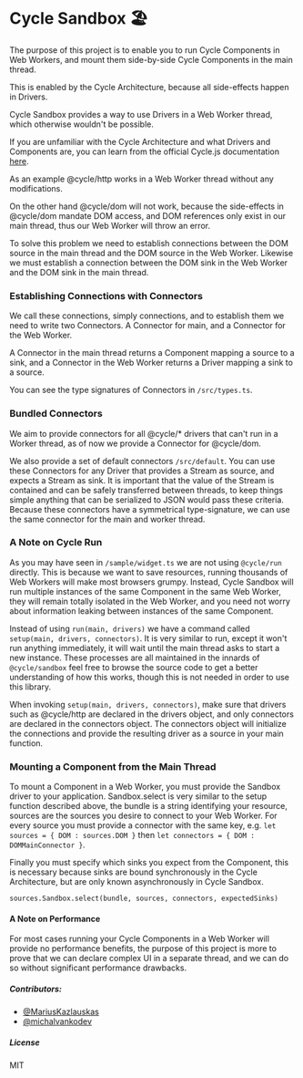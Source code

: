 # Cycle Sandbox 🏖️

The purpose of this project is to enable you to run Cycle Components in Web Workers, and mount them side-by-side Cycle Components in the main thread.

This is enabled by the Cycle Architecture, because all side-effects happen in Drivers.

Cycle Sandbox provides a way to use Drivers in a Web Worker thread, which otherwise wouldn't be possible.

If you are unfamiliar with the Cycle Architecture and what Drivers and Components are, you can learn from the official Cycle.js documentation [here](https://cycle.js.org).

As an example @cycle/http works in a Web Worker thread without any modifications.

On the other hand @cycle/dom will not work, because the side-effects in @cycle/dom mandate DOM access, and DOM references only exist in our main thread, thus our Web Worker will throw an error.

To solve this problem we need to establish connections between the DOM source in the main thread and the DOM source in the Web Worker. Likewise we must establish a connection between the DOM sink in the Web Worker and the DOM sink in the main thread.

### Establishing Connections with Connectors

We call these connections, simply connections, and to establish them we need to write two Connectors.
A Connector for main, and a Connector for the Web Worker.

A Connector in the main thread returns a Component mapping a source to a sink, and a Connector in the Web Worker returns a Driver mapping a sink to a source.

You can see the type signatures of Connectors in ```/src/types.ts```.

### Bundled Connectors

We aim to provide connectors for all @cycle/* drivers that can't run in a Worker thread, as of now we provide a Connector for @cycle/dom.

We also provide a set of default connectors ```/src/default```. You can use these Connectors for any Driver that provides a Stream as source, and expects a Stream as sink. It is important that the value of the Stream is contained and can be safely transferred between threads, to keep things simple anything that can be serialized to JSON would pass these criteria. Because these connectors have a symmetrical type-signature, we can use the same connector for the main and worker thread.

### A Note on Cycle Run

As you may have seen in ```/sample/widget.ts``` we are not using ```@cycle/run``` directly. This is because we want to save resources, running thousands of Web Workers will make most browsers grumpy. Instead, Cycle Sandbox will run multiple instances of the same Component in the same Web Worker, they will remain totally isolated in the Web Worker, and you need not worry about information leaking between instances of the same Component.

Instead of using ```run(main, drivers)``` we have a command called ```setup(main, drivers, connectors)```. It is very similar to run, except it won't run anything immediately, it will wait until the main thread asks to start a new instance. These processes are all maintained in the innards of ```@cycle/sandbox``` feel free to browse the source code to get a better understanding of how this works, though this is not needed in order to use this library.

When invoking ```setup(main, drivers, connectors)```, make sure that drivers such as @cycle/http are declared in the drivers object, and only connectors are declared in the connectors object. The connectors object will initialize the connections and provide the resulting driver as a source in your main function.

### Mounting a Component from the Main Thread

To mount a Component in a Web Worker, you must provide the Sandbox driver to your application.
Sandbox.select is very similar to the setup function described above, the bundle is a string identifying your resource, sources are the sources you desire to connect to your Web Worker. For every source you must provide a connector with the same key, e.g. ```let sources = { DOM : sources.DOM }``` then ```let connectors = { DOM : DOMMainConnector }```.

Finally you must specify which sinks you expect from the Component, this is necessary because sinks are bound synchronously in the Cycle Architecture, but are only known asynchronously in Cycle Sandbox.

```sources.Sandbox.select(bundle, sources, connectors, expectedSinks)```

#### A Note on Performance

For most cases running your Cycle Components in a Web Worker will provide no performance benefits, the purpose of this project is more to prove that we can declare complex UI in a separate thread, and we can do so without significant performance drawbacks.


##### Contributors:
- [@MariusKazlauskas](https://github.com/MariusKazlauskas)
- [@michalvankodev](https://github.com/michalvankodev)

##### License

MIT
